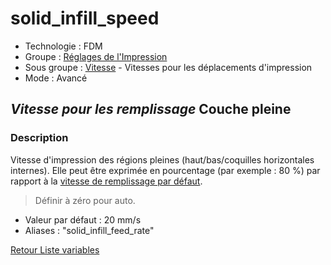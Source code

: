 # solid_infill_speed

* Technologie : FDM
* Groupe : [Réglages de l'Impression](../print_settings/print_settings.md)
* Sous groupe : [Vitesse](../print_settings/print_settings.md#vitesse) - Vitesses pour les déplacements d'impression
* Mode : Avancé

## *Vitesse pour les remplissage*  Couche pleine 

### Description

Vitesse d'impression des régions pleines (haut/bas/coquilles horizontales internes). 
Elle peut être exprimée en pourcentage (par exemple : 80 %) par rapport à la [vitesse de remplissage par défaut](solid_infill_speed.md). 

> Définir à zéro pour auto.

* Valeur par défaut : 20 mm/s
 * Aliases :  "solid_infill_feed_rate"

[Retour Liste variables](variable_list.md)